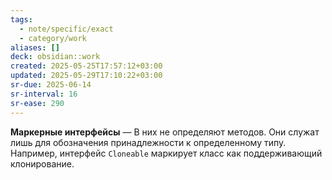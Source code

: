 ```yaml
---
tags:
  - note/specific/exact
  - category/work
aliases: []
deck: obsidian::work
created: 2025-05-25T17:57:12+03:00
updated: 2025-05-29T17:10:22+03:00
sr-due: 2025-06-14
sr-interval: 16
sr-ease: 290
---
```


**Маркерные интерфейсы**
—
В них не определяют методов. Они служат лишь для обозначения принадлежности к определенному типу. Например, интерфейс `Cloneable` маркирует класс как поддерживающий клонирование.
